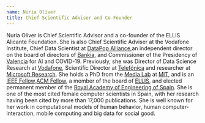```yaml
---
name: Nuria Oliver
title: Chief Scientific Advisor and Co-Founder
---
```


Nuria Oliver is Chief Scientific Advisor and a co-founder of the ELLIS Alicante Foundation. She is also Chief Scientific Adviser at the Vodafone Institute, Chief Data Scientist at [DataPop Alliance](https://en.wikipedia.org/wiki/Data-Pop_Alliance),an independent director on the board of directors of [Bankia](https://en.wikipedia.org/wiki/Bankia), and Commissioner of the Presidency of [Valencia](https://en.wikipedia.org/wiki/Valencian_Community) for AI and COVID-19. Previously, she was Director of Data Science Research at [Vodafone](https://en.wikipedia.org/wiki/Vodafone), Scientific Director at [Telefónica](https://en.wikipedia.org/wiki/Telefónica) and researcher at [Microsoft Research](https://en.wikipedia.org/wiki/Microsoft_Research). She holds a PhD from the [Media Lab](https://en.wikipedia.org/wiki/MIT_Media_Lab) at [MIT](https://en.wikipedia.org/wiki/Massachusetts_Institute_of_Technology), and is an [IEEE Fellow](https://en.wikipedia.org/wiki/IEEE_Fellow),[ACM Fellow](https://en.wikipedia.org/wiki/ACM_Fellow), a member of the board of [ELLIS](https://en.wikipedia.org/wiki/European_Laboratory_for_Learning_and_Intelligent_Systems), and elected permanent member of the [Royal Academy of Engineering of Spain](https://en.wikipedia.org/wiki/Royal_Academy_of_Engineering_of_Spain). She is one of the most cited female computer scientists in Spain, with her research having been cited by more than 17,000 publications. She is well known for her work in computational models of human behavior, human computer-interaction, mobile computing and big data for social good.